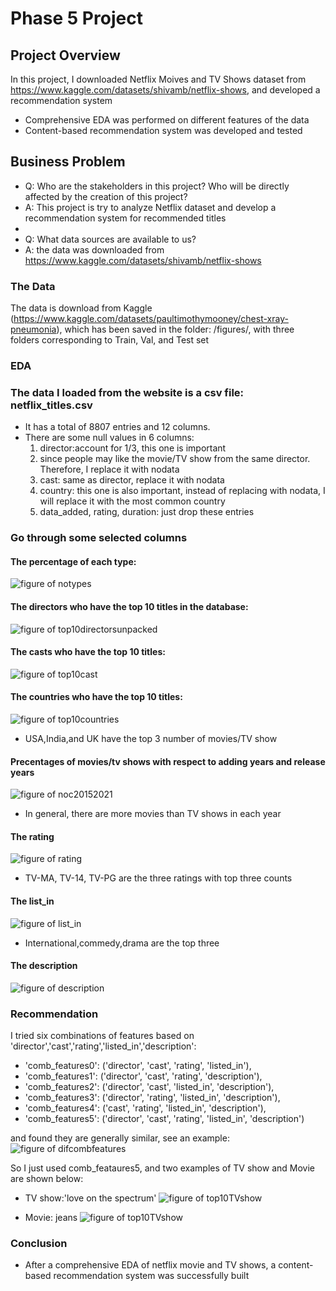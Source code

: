 # Phase 5 Project


## Project Overview

In this project, I downloaded Netflix Moives and TV Shows dataset from https://www.kaggle.com/datasets/shivamb/netflix-shows, and developed a recommendation system
- Comprehensive EDA was performed on different features of the data
- Content-based recommendation system was developed and tested

## Business Problem

* Q: Who are the stakeholders in this project? Who will be directly affected by the creation of this project?
* A: This project is try to analyze Netflix dataset and develop a recommendation system for recommended titles
*
* Q: What data sources are available to us?
* A: the data was downloaded from  https://www.kaggle.com/datasets/shivamb/netflix-shows


### The Data

The data is download from Kaggle (https://www.kaggle.com/datasets/paultimothymooney/chest-xray-pneumonia), which has been saved in the folder: /figures/, with three folders corresponding to Train, Val, and Test set


### EDA

### The data I loaded from the website is a csv file: netflix_titles.csv

- It has a total of 8807 entries and 12 columns.
- There are some null values in 6 columns:
  1) director:account for 1/3, this one is important 
  2) since people may like the movie/TV show from the same director. Therefore, I replace it with nodata
  3) cast: same as director, replace it with nodata
  4) country: this one is also important, instead of replacing with nodata, I will replace it with the most common country
  5) data_added, rating, duration: just drop these entries

### Go through some selected columns
#### The percentage of each type:
![figure of notypes](figures/notypes.png)

#### The directors who have the top 10 titles in the database:
![figure of top10directorsunpacked](figures/top10directorunpacked.png)

#### The casts who have the top 10 titles:
![figure of top10cast](figures/top10castunpacked.png)

#### The countries who have the top 10 titles:
![figure of top10countries](figures/top10countryunpacked.png)

- USA,India,and UK have the top 3 number of movies/TV show

#### Precentages of movies/tv shows with respect to adding years and release years
![figure of noc20152021](figures/numofcounts2015_2021.png)

- In general, there are more movies than TV shows in each year
#### The rating
![figure of rating](figures/ratingcount.png)

- TV-MA, TV-14, TV-PG are the three ratings with top three counts

#### The list_in
![figure of list_in](figures/top10listed_inunpackedTVShow.png)

- International,commedy,drama are the top three

#### The description
![figure of description](figures/descriptionwordcloud.png)

### Recommendation

I tried six combinations of features based on 'director','cast','rating','listed_in','description':
- 'comb_features0': ('director', 'cast', 'rating', 'listed_in'),
- 'comb_features1': ('director', 'cast', 'rating', 'description'),
- 'comb_features2': ('director', 'cast', 'listed_in', 'description'),
- 'comb_features3': ('director', 'rating', 'listed_in', 'description'),
- 'comb_features4': ('cast', 'rating', 'listed_in', 'description'),
- 'comb_features5': ('director', 'cast', 'rating', 'listed_in', 'description')

and found they are generally similar, see an example:
![figure of difcombfeatures](figures/top10recomdtitles_toohottohandlebrazil_df.png)

So I just used comb_feataures5, and two examples of TV show and Movie are shown below:
- TV show:'love on the spectrum'
![figure of top10TVshow](figures/top10recomdtitles_loveonthespectrum.png)

- Movie: jeans
![figure of top10TVshow](figures/top10recomdtitles_jeans.png)

### Conclusion
- After a comprehensive EDA of netflix movie and TV shows, a content-based recommendation system was successfully built


